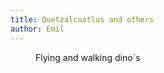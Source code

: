 ```yaml
---
title: Quetzalcoatlus and others
author: Emil
---
```

<figure class="bleed lg:split-aside-1">
<figcaption>Flying and walking dino´s</figcaption>
<img src="/img/emil-drawing/IMG_1347.jpg" " alt="">
</figure>